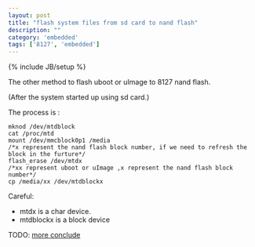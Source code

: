 ```yaml
---
layout: post
title: "flash system files from sd card to nand flash"
description: ""
category: 'embedded'
tags: ['8127', 'embedded']
---
```

{% include JB/setup %}

The other method to flash uboot or uImage to 8127 nand flash.

(After the system started up using sd card.)


The process is :

    mknod /dev/mtdblock
    cat /proc/mtd
    mount /dev/mmcblock0p1 /media
    /*x represent the nand flash block number, if we need to refresh the block in the furture*/
    flash_erase /dev/mtdx
    /*xx represent uboot or uImage ,x represent the nand flash block number*/
    cp /media/xx /dev/mtdblockx
    
Careful:

- mtdx is a  char device.
- mtdblockx is a block device

TODO: [more conclude](http://my.oschina.net/shelllife/blog/123482)
